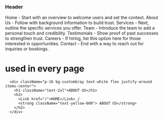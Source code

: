 ### Header

Home - Start with an overview to welcome users and set the context.
About Us - Follow with background information to build trust.
Services - Next, outline the specific services you offer.
Team - Introduce the team to add a personal touch and credibility.
Testimonials - Show proof of past successes to strengthen trust.
Careers - If hiring, list this option here for those interested in opportunities.
Contact - End with a way to reach out for inquiries or bookings.

# used in every page

      <div className="p-16 bg-customGray text-white flex justify-around items-center">
        <h1 className="text-2xl">ABOUT US</h1>
        <h2>
          <Link href="/">HOME</Link> /
          <strong className="text-yellow-600"> ABOUT US</strong>
        </h2>
      </div>
